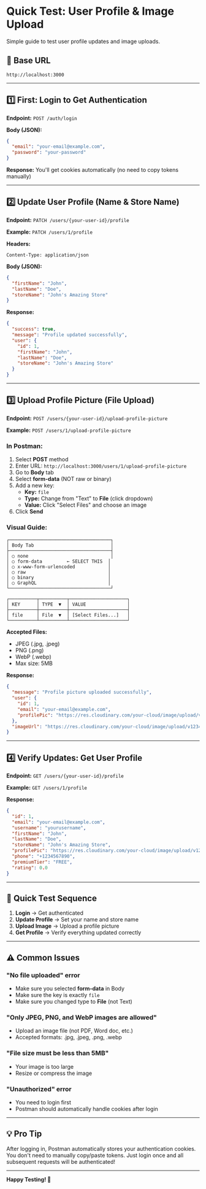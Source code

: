 # Quick Test: User Profile & Image Upload

Simple guide to test user profile updates and image uploads.

## 🚀 Base URL

```
http://localhost:3000
```

---

## 1️⃣ First: Login to Get Authentication

**Endpoint:** `POST /auth/login`

**Body (JSON):**

```json
{
  "email": "your-email@example.com",
  "password": "your-password"
}
```

**Response:** You'll get cookies automatically (no need to copy tokens manually)

---

## 2️⃣ Update User Profile (Name & Store Name)

**Endpoint:** `PATCH /users/{your-user-id}/profile`

**Example:** `PATCH /users/1/profile`

**Headers:**

```
Content-Type: application/json
```

**Body (JSON):**

```json
{
  "firstName": "John",
  "lastName": "Doe",
  "storeName": "John's Amazing Store"
}
```

**Response:**

```json
{
  "success": true,
  "message": "Profile updated successfully",
  "user": {
    "id": 1,
    "firstName": "John",
    "lastName": "Doe",
    "storeName": "John's Amazing Store"
  }
}
```

---

## 3️⃣ Upload Profile Picture (File Upload)

**Endpoint:** `POST /users/{your-user-id}/upload-profile-picture`

**Example:** `POST /users/1/upload-profile-picture`

### In Postman:

1. Select **POST** method
2. Enter URL: `http://localhost:3000/users/1/upload-profile-picture`
3. Go to **Body** tab
4. Select **form-data** (NOT raw or binary)
5. Add a new key:
   - **Key:** `file`
   - **Type:** Change from "Text" to **File** (click dropdown)
   - **Value:** Click "Select Files" and choose an image
6. Click **Send**

### Visual Guide:

```
┌─────────────────────────────────────┐
│ Body Tab                            │
├─────────────────────────────────────┤
│ ○ none                              │
│ ○ form-data         ← SELECT THIS  │
│ ○ x-www-form-urlencoded            │
│ ○ raw                              │
│ ○ binary                           │
│ ○ GraphQL                          │
└─────────────────────────────────────┘

┌──────────┬──────────┬─────────────────────┐
│ KEY      │ TYPE  ▼  │ VALUE               │
├──────────┼──────────┼─────────────────────┤
│ file     │ File  ▼  │ [Select Files...]   │
└──────────┴──────────┴─────────────────────┘
```

**Accepted Files:**

- JPEG (.jpg, .jpeg)
- PNG (.png)
- WebP (.webp)
- Max size: 5MB

**Response:**

```json
{
  "message": "Profile picture uploaded successfully",
  "user": {
    "id": 1,
    "email": "your-email@example.com",
    "profilePic": "https://res.cloudinary.com/your-cloud/image/upload/v1234567890/profile_pics/abc123.jpg"
  },
  "imageUrl": "https://res.cloudinary.com/your-cloud/image/upload/v1234567890/profile_pics/abc123.jpg"
}
```

---

## 4️⃣ Verify Updates: Get User Profile

**Endpoint:** `GET /users/{your-user-id}/profile`

**Example:** `GET /users/1/profile`

**Response:**

```json
{
  "id": 1,
  "email": "your-email@example.com",
  "username": "yourusername",
  "firstName": "John",
  "lastName": "Doe",
  "storeName": "John's Amazing Store",
  "profilePic": "https://res.cloudinary.com/your-cloud/image/upload/v1234567890/profile_pics/abc123.jpg",
  "phone": "+1234567890",
  "premiumTier": "FREE",
  "rating": 0.0
}
```

---

## 🎯 Quick Test Sequence

1. **Login** → Get authenticated
2. **Update Profile** → Set your name and store name
3. **Upload Image** → Upload a profile picture
4. **Get Profile** → Verify everything updated correctly

---

## ⚠️ Common Issues

### "No file uploaded" error

- Make sure you selected **form-data** in Body
- Make sure the key is exactly `file`
- Make sure you changed type to **File** (not Text)

### "Only JPEG, PNG, and WebP images are allowed"

- Upload an image file (not PDF, Word doc, etc.)
- Accepted formats: .jpg, .jpeg, .png, .webp

### "File size must be less than 5MB"

- Your image is too large
- Resize or compress the image

### "Unauthorized" error

- You need to login first
- Postman should automatically handle cookies after login

---

## 💡 Pro Tip

After logging in, Postman automatically stores your authentication cookies. You don't need to manually copy/paste tokens. Just login once and all subsequent requests will be authenticated!

---

**Happy Testing! 🎉**
